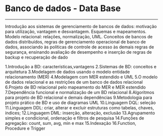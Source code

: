 # Banco de dados - Data Base 
-------------------------------------------------------------------------------------------------------------------------------------
Introdução  aos  sistemas  de  gerenciamento  de  bancos  de  dados:  motivação  para utilização,  vantagem  e  desvantagem.  Esquemas  e  mapeamentos.  Modelo  relacional: relações,  normalização,  UML.  Conceitos  de  bancos  de  dados  distribuídos,  regras  de gerenciamento operacional de banco de dados, associando às políticas de controle de acesso às demais regras de segurança, ensinando avaliação de desempenho e inserção de  regras  de  backup  e  recuperação  de  dado

1.Introdução a BD: características,vantagens
2.Sistemas de BD: conceitos e arquitetura 
3.Modelagem de dados usando o modelo entidade relacionamento (MER) 
4.Modelagem com MER estendido e UML 
5.O modelo de dados relacional e as restrições de um banco de dados relacional 
6.Projeto de BD relacional pelo mapeamento do MER e MER estendido 
7.Dependência funcional e normalização de um BD relacional 
8.Algoritmos para projeto de BD relacional e demais dependências 
9.Metodologia para projeto prático de BD e uso de diagramas UML 
10.Linguagem DQL: seleção 
11.Linguagem DDL: criar, alterar e excluir estruturas como tabelas, chaves, índices; 
12.Linguagem DML: inserção, alteração, exclusão 
13.Agrupamento simples e condicional, ordenação e filtros de pesquisa 
14.Funções de agregação: count, sum, avg, min e max 
15.Indexação 16.Function, Procedure e Trigger
